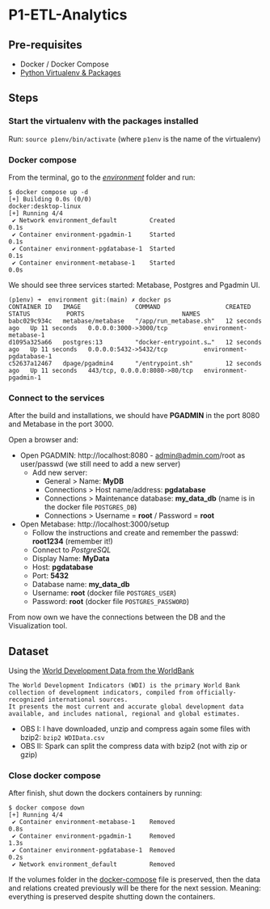 # P1-ETL-Analytics

## Pre-requisites
* Docker / Docker Compose
* [Python Virtualenv & Packages](environment/virtual_environment.md)

## Steps
### Start the virtualenv with the packages installed
Run: `source p1env/bin/activate` (where `p1env` is the name of the virtualenv)

### Docker compose
From the terminal, go to the [_environment_](environment) folder and run:
```shell
$ docker compose up -d
[+] Building 0.0s (0/0)                                                                                                                                                   docker:desktop-linux
[+] Running 4/4
 ✔ Network environment_default         Created                                                                                                                                            0.1s
 ✔ Container environment-pgadmin-1     Started                                                                                                                                            0.1s
 ✔ Container environment-pgdatabase-1  Started                                                                                                                                            0.1s
 ✔ Container environment-metabase-1    Started                                                                                                                                          0.0s
```
We should see three services started: Metabase, Postgres and Pgadmin UI.
```
(p1env) ➜  environment git:(main) ✗ docker ps
CONTAINER ID   IMAGE               COMMAND                  CREATED          STATUS          PORTS                           NAMES
babc029c934c   metabase/metabase   "/app/run_metabase.sh"   12 seconds ago   Up 11 seconds   0.0.0.0:3000->3000/tcp          environment-metabase-1
d1095a325a66   postgres:13         "docker-entrypoint.s…"   12 seconds ago   Up 11 seconds   0.0.0.0:5432->5432/tcp          environment-pgdatabase-1
c52637a12467   dpage/pgadmin4      "/entrypoint.sh"         12 seconds ago   Up 11 seconds   443/tcp, 0.0.0.0:8080->80/tcp   environment-pgadmin-1
```

### Connect to the services
After the build and installations, we should have __PGADMIN__ in the port 8080 and Metabase in the port 3000.

Open a browser and:
* Open PGADMIN: http://localhost:8080 - admin@admin.com/root as user/passwd (we still need to add a new server)
  * Add new server:
    * General > Name: __MyDB__
    * Connections > Host name/address: __pgdatabase__ 
    * Connections > Maintenance database: __my_data_db__ (name is in the docker file `POSTGRES_DB`)
    * Connections > Username = __root__ / Password = __root__
* Open Metabase: http://localhost:3000/setup
  * Follow the instructions and create and remember the passwd: __root1234__ (remember it!)
  * Connect to _PostgreSQL_
  * Display Name: __MyData__
  * Host: __pgdatabase__
  * Port: __5432__
  * Database name: __my_data_db__
  * Username: __root__ (docker file `POSTGRES_USER`)
  * Password: __root__ (docker file `POSTGRES_PASSWORD`)

From now own we have the connections between the DB and the Visualization tool.

## Dataset
Using the [World Development Data from the WorldBank](https://datacatalog.worldbank.org/search/dataset/0037712/World-Development-Indicators)
```
The World Development Indicators (WDI) is the primary World Bank collection of development indicators, compiled from officially-recognized international sources. 
It presents the most current and accurate global development data available, and includes national, regional and global estimates.
```

- OBS I: I have downloaded, unzip and compress again some files with bzip2: `bzip2 WDIData.csv`
- OBS II: Spark can split the compress data with bzip2 (not with zip or gzip)

### Close docker compose
After finish, shut down the dockers containers by running:
```shell
$ docker compose down
[+] Running 4/4
 ✔ Container environment-metabase-1    Removed                                                                                                                                            0.8s
 ✔ Container environment-pgadmin-1     Removed                                                                                                                                            1.3s
 ✔ Container environment-pgdatabase-1  Removed                                                                                                                                            0.2s
 ✔ Network environment_default         Removed
```

If the volumes folder in the [docker-compose](environment/docker-compose.yaml) file is preserved, then the data and relations created previously will be there for the next session. 
Meaning: everything is preserved despite shutting down the containers.
